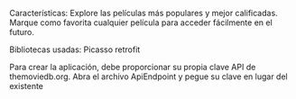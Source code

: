 Características:
Explore las películas más populares y mejor calificadas.
Marque como favorita cualquier película para acceder fácilmente en el futuro.

Bibliotecas usadas:
Picasso
retrofit

Para crear la aplicación, debe proporcionar su propia clave API de themoviedb.org. Abra el archivo ApiEndpoint y pegue su clave en lugar del existente

